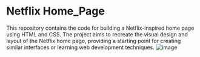 # Netflix Home_Page
This repository contains the code for building a Netflix-inspired home page using HTML and CSS. The project aims to recreate the visual design and layout of the Netflix home page, providing a starting point for creating similar interfaces or learning web development techniques.
![image](https://github.com/Deekshithadasari26/Barath_intern/assets/133131234/a44edb19-d92d-4d30-9229-e3b7e1b77f69)
